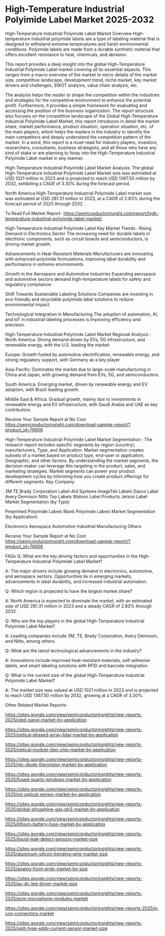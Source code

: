 <h1>High-Temperature Industrial Polyimide Label Market 2025-2032</h1>
High-Temperature Industrial Polyimide Label Market Overview
High-temperature industrial polyimide labels are a type of labeling material that is designed to withstand extreme temperatures and harsh environmental conditions. Polyimide labels are made from a durable synthetic material that offers excellent resistance to heat, chemicals, and abrasion.

This report provides a deep insight into the global High-Temperature Industrial Polyimide Label market covering all its essential aspects. This ranges from a macro overview of the market to micro details of the market size, competitive landscape, development trend, niche market, key market drivers and challenges, SWOT analysis, value chain analysis, etc.

The analysis helps the reader to shape the competition within the industries and strategies for the competitive environment to enhance the potential profit. Furthermore, it provides a simple framework for evaluating and accessing the position of the business organization. The report structure also focuses on the competitive landscape of the Global High-Temperature Industrial Polyimide Label Market, this report introduces in detail the market share, market performance, product situation, operation situation, etc. of the main players, which helps the readers in the industry to identify the main competitors and deeply understand the competition pattern of the market.
In a word, this report is a must-read for industry players, investors, researchers, consultants, business strategists, and all those who have any kind of stake or are planning to foray into the High-Temperature Industrial Polyimide Label market in any manner.

High-Temperature Industrial Polyimide Label Market Analysis:
The global High-Temperature Industrial Polyimide Label Market size was estimated at USD 1021 million in 2023 and is projected to reach USD 1367.50 million by 2032, exhibiting a CAGR of 3.30% during the forecast period.

North America High-Temperature Industrial Polyimide Label market size was estimated at USD 281.31 million in 2023, at a CAGR of 2.83% during the forecast period of 2025 through 2032.

To Read Full Market Report-
https://semiconductorinsight.com/report/high-temperature-industrial-polyimide-label-market/

High-Temperature Industrial Polyimide Label Key Market Trends  :
Rising Demand in Electronics Sector
The increasing need for durable labels in electronic components, such as circuit boards and semiconductors, is driving market growth.

Advancements in Heat-Resistant Materials
Manufacturers are innovating with enhanced polyimide formulations, improving label durability and performance in extreme environments.

Growth in the Aerospace and Automotive Industries
Expanding aerospace and automotive sectors demand high-temperature labels for safety and regulatory compliance.

Shift Towards Sustainable Labeling Solutions
Companies are investing in eco-friendly and recyclable polyimide label solutions to reduce environmental impact.

Technological Integration in Manufacturing
The adoption of automation, AI, and IoT in industrial labeling processes is improving efficiency and precision.

High-Temperature Industrial Polyimide Label Market Regional Analysis :
North America:
Strong demand driven by EVs, 5G infrastructure, and renewable energy, with the U.S. leading the market.

Europe:
Growth fueled by automotive electrification, renewable energy, and strong regulatory support, with Germany as a key player.

Asia-Pacific:
Dominates the market due to large-scale manufacturing in China and Japan, with growing demand from EVs, 5G, and semiconductors.

South America:
Emerging market, driven by renewable energy and EV adoption, with Brazil leading growth.

Middle East & Africa:
Gradual growth, mainly due to investments in renewable energy and EV infrastructure, with Saudi Arabia and UAE as key contributors.

Receive Your Sample Report at No Cost
https://semiconductorinsight.com/download-sample-report/?product_id=76606


High-Temperature Industrial Polyimide Label Market Segmentation :
The research report includes specific segments by region (country), manufacturers, Type, and Application. Market segmentation creates subsets of a market based on product type, end-user or application, Geographic, and other factors. By understanding the market segments, the decision-maker can leverage this targeting in the product, sales, and marketing strategies. Market segments can power your product development cycles by informing how you create product offerings for different segments.
Key Company

3M
TE
Brady Corporation
Label-Aid Systems
ImageTek Labels
Dasco Label
Avery Dennison
Nitto
Top Labels
Watson Label Products
Jetson Label
Market Segmentation (by Type)

Preprinted Polyimide Labels
Blank Polyimide Labels
Market Segmentation (by Application)

Electronics
Aerospace
Automotive
Industrial Manufacturing
Others

Receive Your Sample Report at No Cost
https://semiconductorinsight.com/download-sample-report/?product_id=76606

FAQs
Q: What are the key driving factors and opportunities in the High-Temperature Industrial Polyimide Label Market?

A: The major drivers include growing demand in electronics, automotive, and aerospace sectors. Opportunities lie in emerging markets, advancements in label durability, and increased industrial automation.

Q: Which region is projected to have the largest market share?

A: North America is expected to dominate the market, with an estimated size of USD 281.31 million in 2023 and a steady CAGR of 2.83% through 2032.

Q: Who are the top players in the global High-Temperature Industrial Polyimide Label Market?

A: Leading companies include 3M, TE, Brady Corporation, Avery Dennison, and Nitto, among others.

Q: What are the latest technological advancements in the industry?

A: Innovations include improved heat-resistant materials, self-adhesive labels, and smart labeling solutions with RFID and barcode integration.

Q: What is the current size of the global High-Temperature Industrial Polyimide Label Market?

A: The market size was valued at USD 1021 million in 2023 and is projected to reach USD 1367.50 million by 2032, growing at a CAGR of 3.30%.

Other Related Market Reports-

https://sites.google.com/view/semiconductorinsights/new-reports-2025/oled-panel-market-by-application

https://sites.google.com/view/semiconductorinsights/new-reports-2025/optical-phased-array-lidar-market-by-application

https://sites.google.com/view/semiconductorinsights/new-reports-2025/optical-module-dsp-chip-market-by-application

https://sites.google.com/view/semiconductorinsights/new-reports-2025/ntc-diode-thermistor-market-by-application

https://sites.google.com/view/semiconductorinsights/new-reports-2025/fused-quartz-windows-market-by-application

https://sites.google.com/view/semiconductorinsights/new-reports-2025/iot-optical-sensor-market-by-application

https://sites.google.com/view/semiconductorinsights/new-reports-2025/global-phosphine-gas-ph3-market-by-application

https://sites.google.com/view/semiconductorinsights/new-reports-2025/lithium-battery-fuse-market-by-application

https://sites.google.com/view/semiconductorinsights/new-reports-2025/liquid-leak-detect-sensors-market-size

https://sites.google.com/view/semiconductorinsights/new-reports-2025/aluminum-silicon-bonding-wire-market-size

https://sites.google.com/view/semiconductorinsights/new-reports-2025/analog-front-ends-market-by-size

https://sites.google.com/view/semiconductorinsights/new-reports-2025/ac-dc-led-driver-market-size

https://sites.google.com/view/semiconductorinsights/new-reports-2025/ecm-microphone-modules-market

https://sites.google.com/view/semiconductorinsights/new-reports-2025/e-con-connectors-market

https://sites.google.com/view/semiconductorinsights/new-reports-2025/split-type-eddy-current-sensor-market-size
